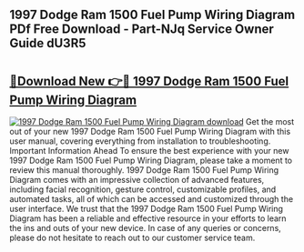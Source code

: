 ## 1997 Dodge Ram 1500 Fuel Pump Wiring Diagram PDf Free Download - Part-NJq Service Owner Guide dU3R5

# <h2><a href="http://dficv4.blite.top/?on=1997+Dodge+Ram+1500+Fuel+Pump+Wiring+Diagram">🔗Download New 👉🔴 1997 Dodge Ram 1500 Fuel Pump Wiring Diagram</a></h2>

[![1997 Dodge Ram 1500 Fuel Pump Wiring Diagram download](https://i.imgur.com/lujVjoI.png)](http://dficv4.blite.top/?on=1997+Dodge+Ram+1500+Fuel+Pump+Wiring+Diagram)
Get the most out of your new 1997 Dodge Ram 1500 Fuel Pump Wiring Diagram with this user manual, covering everything from installation to troubleshooting. Important Information Ahead To ensure the best experience with your new 1997 Dodge Ram 1500 Fuel Pump Wiring Diagram, please take a moment to review this manual thoroughly. 1997 Dodge Ram 1500 Fuel Pump Wiring Diagram comes with an impressive collection of advanced features, including facial recognition, gesture control, customizable profiles, and automated tasks, all of which can be accessed and customized through the user interface. We trust that the 1997 Dodge Ram 1500 Fuel Pump Wiring Diagram has been a reliable and effective resource in your efforts to learn the ins and outs of your new device. In case of any queries or concerns, please do not hesitate to reach out to our customer service team.
